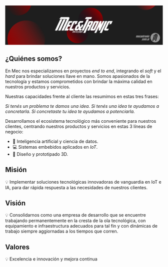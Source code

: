 ![](https://github.com/githubmec/.github/blob/main/profile/mec_banner.png)

## ¿Quiénes somos?

En Mec nos especializamos en proyectos *end to end*, integrando el *soft* y el *hard* para brindar soluciones llave en mano. Somos apasionados de la tecnología y estamos comprometidos con brindar la máxima calidad en nuestros productos y servicios.

Nuestras capacidades frente al cliente las resumimos en estas tres frases:

*Si tenés un problema te damos una idea.*
*Si tenés una idea te ayudamos a concretarla.*
*Si concretaste tu idea te ayudamos a potenciarla.*


Desarrollamos el ecosistema tecnológico más conveniente para nuestros clientes, centrando nuestros productos y servicios en estas 3 líneas de negocio:

- 🤖 Inteligencia artificial y ciencia de datos.
- 💻 Sistemas embebidos aplicados en *IoT*.
- 🦾 Diseño y prototipado 3D.


## Misión
💡 Implementar soluciones tecnológicas innovadoras de vanguardia en IoT e IA, para dar rápida respuesta a las necesidades de nuestros clientes.


## Visión
💡 Consolidarnos como una empresa de desarrollo que se encuentre trabajando permanentemente en la cresta de la ola tecnológica, con equipamiento e infraestructura adecuados para tal fin y con dinámicas de trabajo siempre aggiornadas a los tiempos que corren.


## Valores
💡 Excelencia e innovación y mejora continua


<!--

**Here are some ideas to get you started:**

🙋‍♀️ A short introduction - what is your organization all about?
🌈 Contribution guidelines - how can the community get involved?
👩‍💻 Useful resources - where can the community find your docs? Is there anything else the community should know?
🍿 Fun facts - what does your team eat for breakfast?
🧙 Remember, you can do mighty things with the power of [Markdown](https://docs.github.com/github/writing-on-github/getting-started-with-writing-and-formatting-on-github/basic-writing-and-formatting-syntax)
-->
